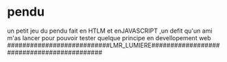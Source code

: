 # pendu
un petit jeu du pendu fait en HTLM et enJAVASCRIPT ,un defit qu'un ami m'as lancer pour pouvoir tester quelque principe en devellopement web 
###########################LMR_LUMIERE###########################################
